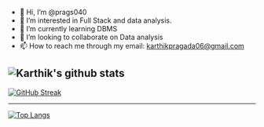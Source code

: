 - 👋 Hi, I’m @prags040
- 👀 I’m interested in Full Stack and data analysis.
- 🌱 I’m currently learning DBMS
- 💞️ I’m looking to collaborate on Data analysis
- 📫 How to reach me through my email: karthikpragada06@gmail.com

![Karthik's github stats](https://github-readme-stats.vercel.app/api?username=prags040&show_icons=true&theme=radical)   
----------------------------------

[![GitHub Streak](https://github-readme-streak-stats.herokuapp.com/?user=prags040&theme=merko)](https://git.io/streak-stats)

-----------------------------------
[![Top Langs](https://github-readme-stats.vercel.app/api/top-langs/?username=prags040&layout=compact)](https://github.com/prags040/github-readme-stats)






<!---
prags040/prags040 is a ✨ special ✨ repository because its `README.md` (this file) appears on your GitHub profile.
You can click the Preview link to take a look at your changes.
--->
